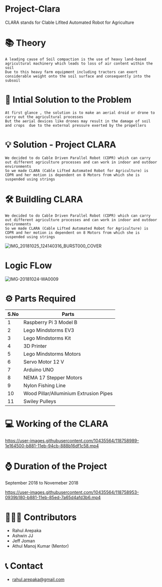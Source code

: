 # Project-Clara
CLARA stands for Clable Lifited Automated Robot for Agriculture

# 📚 Theory 
```
A leading cause of Soil compaction is the use of heavy land-based agricultural machinery which leads to loss of air content within the soil
Due to this heavy farm equipment including tractors can exert considerable weight onto the soil surface and consequently into the subsoil
```

# 🤔 Intial Solution to the Problem
```
At first glance , the solution is to make an aerial droid or drone to carry out the agricultural processes
But the aerial devices like drones may result in the damage of soil and crops  due to the external pressure exerted by the propellers
```

# 💡 Solution - Project CLARA
```
We decided to do Cable Driven Parallel Robot (CDPR) which can carry out different agriculture processes and can work in indoor and outdoor environments
So we made CLARA (Cable Lifted Automated Robot for Agriculture) is CDPR and her motion is dependent on 8 Motors from which she is suspended using strings
```

# 🛠️ Buildling CLARA
```
We decided to do Cable Driven Parallel Robot (CDPR) which can carry out different agriculture processes and can work in indoor and outdoor environments
So we made CLARA (Cable Lifted Automated Robot for Agriculture) is CDPR and her motion is dependent on 8 Motors from which she is suspended using strings
```

![IMG_20181025_124140316_BURST000_COVER](https://user-images.githubusercontent.com/10435564/118758824-d1326e80-b880-11eb-9908-064022324e80.jpg)

# Logic FLow

![IMG-20181024-WA0009](https://user-images.githubusercontent.com/10435564/118758708-9c261c00-b880-11eb-8434-68d88746c5d5.jpg)

# ⚙️ Parts Required

| S.No | Parts                                  |
|------|----------------------------------------|
| 1    | Raspberry Pi 3 Model B                 |
| 2    |  Lego Mindstorms EV3                   |
| 3    | Lego Mindstorms Kit                    |
| 4    |  3D Printer                            |
| 5    | Lego Mindstorms Motors                 |
| 6    | Servo Motor 12 V                       |
| 7    | Arduino UNO                            |
| 8    | NEMA 17 Stepper Motors                 |
| 9    | Nylon Fishing Line                     |
| 10   | Wood Pillar/Alluminium Extrusion Pipes |
| 11   | Swiley Pulleys                         |

# 💻 Working of the CLARA


https://user-images.githubusercontent.com/10435564/118758989-1e164500-b881-11eb-94cb-888b16df1c58.mp4


# ⌚ Duration of the Project
September 2018 to Novemeber 2018

https://user-images.githubusercontent.com/10435564/118758953-0939b180-b881-11eb-85ed-7a65d4afd3b6.mp4


# 🧑‍🤝‍🧑 Contributors

- Rahul Arepaka
- Ashwin JJ 
- Jeff Joman
- Athul Manoj Kumar (Mentor)

# 📞 Contact
- rahul.arepaka@gmail.com



